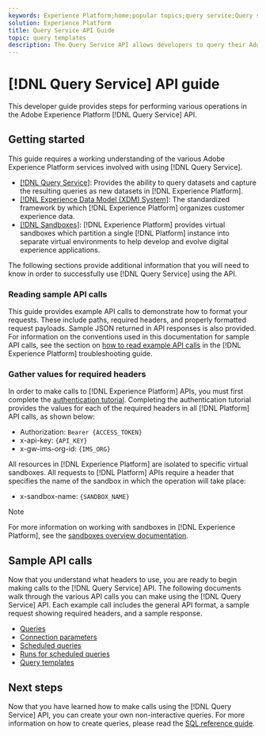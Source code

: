 ```yaml
---
keywords: Experience Platform;home;popular topics;query service;Query service;query
solution: Experience Platform
title: Query Service API Guide
topic: query templates
description: The Query Service API allows developers to query their Adobe Experience Platform data using standard SQL. Follow this guide to learn how to perform key operations using the API.
---
```


# [!DNL Query Service] API guide

This developer guide provides steps for performing various operations in the Adobe Experience Platform [!DNL Query Service] API.

## Getting started

This guide requires a working understanding of the various Adobe Experience Platform services involved with using [!DNL Query Service].

- [[!DNL Query Service]](../home.md): Provides the ability to query datasets and capture the resulting queries as new datasets in [!DNL Experience Platform].
- [[!DNL Experience Data Model (XDM) System]](../../xdm/home.md): The standardized framework by which [!DNL Experience Platform] organizes customer experience data.
- [[!DNL Sandboxes]](../../sandboxes/home.md): [!DNL Experience Platform] provides virtual sandboxes which partition a single [!DNL Platform] instance into separate virtual environments to help develop and evolve digital experience applications.

The following sections provide additional information that you will need to know in order to successfully use [!DNL Query Service] using the API.

### Reading sample API calls

This guide provides example API calls to demonstrate how to format your requests. These include paths, required headers, and properly formatted request payloads. Sample JSON returned in API responses is also provided. For information on the conventions used in this documentation for sample API calls, see the section on [how to read example API calls](../../landing/troubleshooting.md#how-do-i-format-an-api-request) in the [!DNL Experience Platform] troubleshooting guide.

### Gather values for required headers

In order to make calls to [!DNL Experience Platform] APIs, you must first complete the [authentication tutorial](https://www.adobe.com/go/platform-api-authentication-en). Completing the authentication tutorial provides the values for each of the required headers in all [!DNL Platform] API calls, as shown below:

- Authorization: `Bearer {ACCESS_TOKEN}`
- x-api-key: `{API_KEY}`
- x-gw-ims-org-id: `{IMS_ORG}`

All resources in [!DNL Experience Platform] are isolated to specific virtual sandboxes. All requests to [!DNL Platform] APIs require a header that specifies the name of the sandbox in which the operation will take place:

- x-sandbox-name: `{SANDBOX_NAME}`
  
>[!NOTE]
>
>For more information on working with sandboxes in [!DNL Experience Platform], see the [sandboxes overview documentation](../../sandboxes/home.md).

## Sample API calls

Now that you understand what headers to use, you are ready to begin making calls to the [!DNL Query Service] API. The following documents walk through the various API calls you can make using the [!DNL Query Service] API. Each example call includes the general API format, a sample request showing required headers, and a sample response.

- [Queries](queries.md)
- [Connection parameters](connection-parameters.md)
- [Scheduled queries](scheduled-queries.md)
- [Runs for scheduled queries](runs-scheduled-queries.md)
- [Query templates](query-templates.md)

## Next steps

Now that you have learned how to make calls using the [!DNL Query Service] API, you can create your own non-interactive queries. For more information on how to create queries, please read the [SQL reference guide](../sql/overview.md).